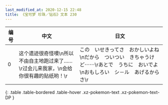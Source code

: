 ```yaml
---
last_modified_at: 2020-12-15 22:48
title: 《宝可梦 珍珠／钻石》文本 230
---
```

| 编号 | 中文 | 日文 |
| ---- | ---- | ---- |
| 0 | 这个遗迹很奇怪噢\n所以不由自主地跑过来了……\r过会儿来我家，\n会给你很有趣的贴纸哟！\r | この　いせきってさ　おかしいよね\nだから　ついつい　きちゃうけど⋯⋯\rあとで　うちに　おいでよ\nおもしろい　シ－ル　あげるからさ\r |
{: .table .table-bordered .table-hover .xz-pokemon-text .xz-pokemon-text-DP }